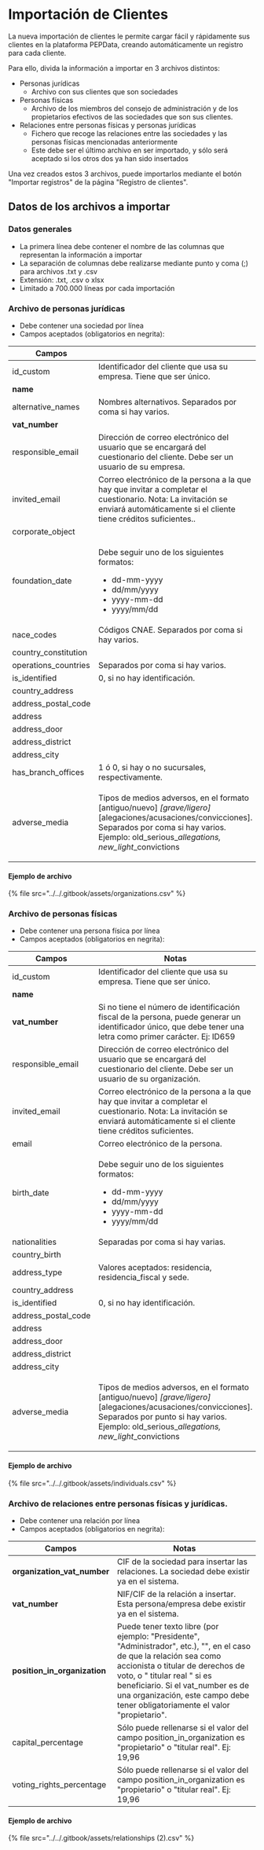 # Importación de Clientes

La nueva importación de clientes le permite cargar fácil y rápidamente sus clientes en la plataforma PEPData, creando automáticamente un registro para cada cliente.

Para ello, divida la información a importar en 3 archivos distintos:

* Personas jurídicas
  * Archivo con sus clientes que son sociedades
* Personas físicas
  * Archivo de los miembros del consejo de administración y de los propietarios efectivos de las sociedades que son sus clientes.
* Relaciones entre personas físicas y personas jurídicas
  * Fichero que recoge las relaciones entre las sociedades y las personas físicas mencionadas anteriormente
  * Este debe ser el último archivo en ser importado, y sólo será aceptado si los otros dos ya han sido insertados

Una vez creados estos 3 archivos, puede importarlos mediante el botón "Importar registros" de la página "Registro de clientes".



## Datos de los archivos a importar

### Datos generales

* La primera línea debe contener el nombre de las columnas que representan la información a importar
* La separación de columnas debe realizarse mediante punto y coma (;) para archivos .txt y .csv
* Extensión: .txt, .csv o xlsx
* Limitado a 700.000 líneas por cada importación

### Archivo de personas jurídicas

* Debe contener una sociedad por línea
* Campos aceptados (obligatorios en negrita):

| Campos                |                                                                                                                                                                                                                                      |
| --------------------- | ------------------------------------------------------------------------------------------------------------------------------------------------------------------------------------------------------------------------------------ |
| id\_custom            | Identificador del cliente que usa su empresa. Tiene que ser único.                                                                                                                                                                   |
| **name**              |                                                                                                                                                                                                                                      |
| alternative\_names    | Nombres alternativos. Separados por coma si hay varios.                                                                                                                                                                              |
| **vat\_number**       |                                                                                                                                                                                                                                      |
| responsible\_email    | Dirección de correo electrónico del usuario que se encargará del cuestionario del cliente. Debe ser un usuario de su empresa.                                                                                                        |
| invited\_email        | Correo electrónico de la persona a la que hay que invitar a completar el cuestionario. Nota: La invitación se enviará automáticamente si el cliente tiene créditos suficientes..                                                     |
| corporate\_object     |                                                                                                                                                                                                                                      |
| foundation\_date      | <p>Debe seguir uno de los siguientes formatos:</p><ul><li>dd-mm-yyyy</li><li>dd/mm/yyyy</li><li>yyyy-mm-dd</li><li>yyyy/mm/dd</li></ul>                                                                                              |
| nace\_codes           | Códigos CNAE. Separados por coma si hay varios.                                                                                                                                                                                      |
| country\_constitution |                                                                                                                                                                                                                                      |
| operations\_countries | Separados por coma si hay varios.                                                                                                                                                                                                    |
| is\_identified        | 0, si no hay identificación.                                                                                                                                                                                                         |
| country\_address      |                                                                                                                                                                                                                                      |
| address\_postal\_code |                                                                                                                                                                                                                                      |
| address               |                                                                                                                                                                                                                                      |
| address\_door         |                                                                                                                                                                                                                                      |
| address\_district     |                                                                                                                                                                                                                                      |
| address\_city         |                                                                                                                                                                                                                                      |
| has\_branch\_offices  | 1 ó 0, si hay o no sucursales, respectivamente.                                                                                                                                                                                      |
| adverse\_media        | <p>Tipos de medios adversos, en el formato [antiguo/nuevo] <em>[grave/ligero]</em>[alegaciones/acusaciones/convicciones]. Separados por coma si hay varios. <br>Ejemplo: old_serious_<em>allegations, new_light</em>_convictions</p> |

#### Ejemplo de archivo

{% file src="../../.gitbook/assets/organizations.csv" %}

### Archivo **de personas físicas**

* Debe contener una persona física por línea
* Campos aceptados (obligatorios en negrita):

| Campos                | Notas                                                                                                                                                                                                                                 |
| --------------------- | ------------------------------------------------------------------------------------------------------------------------------------------------------------------------------------------------------------------------------------- |
| id\_custom            | Identificador del cliente que usa su empresa. Tiene que ser único.                                                                                                                                                                    |
| **name**              |                                                                                                                                                                                                                                       |
| **vat\_number**       | Si no tiene el número de identificación fiscal de la persona, puede generar un identificador único, que debe tener una letra como primer carácter. Ej: ID659                                                                          |
| responsible\_email    | Dirección de correo electrónico del usuario que se encargará del cuestionario del cliente. Debe ser un usuario de su organización.                                                                                                    |
| invited\_email        | Correo electrónico de la persona a la que hay que invitar a completar el cuestionario. Nota: La invitación se enviará automáticamente si el cliente tiene créditos suficientes.                                                       |
| email                 | Correo electrónico de la persona.                                                                                                                                                                                                     |
| birth\_date           | <p>Debe seguir uno de los siguientes formatos:</p><ul><li>dd-mm-yyyy</li><li>dd/mm/yyyy</li><li>yyyy-mm-dd</li><li>yyyy/mm/dd</li></ul>                                                                                               |
| nationalities         | Separadas por coma si hay varias.                                                                                                                                                                                                     |
| country\_birth        |                                                                                                                                                                                                                                       |
| address\_type         | Valores aceptados: residencia, residencia\_fiscal y sede.                                                                                                                                                                             |
| country\_address      |                                                                                                                                                                                                                                       |
| is\_identified        | 0, si no hay identificación.                                                                                                                                                                                                          |
| address\_postal\_code |                                                                                                                                                                                                                                       |
| address               |                                                                                                                                                                                                                                       |
| address\_door         |                                                                                                                                                                                                                                       |
| address\_district     |                                                                                                                                                                                                                                       |
| address\_city         |                                                                                                                                                                                                                                       |
| adverse\_media        | <p>Tipos de medios adversos, en el formato [antiguo/nuevo] <em>[grave/ligero]</em>[alegaciones/acusaciones/convicciones]. Separados por punto si hay varios. <br>Ejemplo: old_serious_<em>allegations, new_light</em>_convictions</p> |

#### Ejemplo de archivo

{% file src="../../.gitbook/assets/individuals.csv" %}

### **Archivo de relaciones entre personas físicas y jurídicas.**

* Debe contener una relación por línea
* Campos aceptados (obligatorios en negrita):

| Campos                         | Notas                                                                                                                                                                                                                                                                                                            |
| ------------------------------ | ---------------------------------------------------------------------------------------------------------------------------------------------------------------------------------------------------------------------------------------------------------------------------------------------------------------- |
| **organization\_vat\_number**  | CIF de la sociedad para insertar las relaciones. La sociedad debe existir ya en el sistema.                                                                                                                                                                                                                      |
| **vat\_number**                | NIF/CIF de la relación a insertar. Esta persona/empresa debe existir ya en el sistema.                                                                                                                                                                                                                           |
| **position\_in\_organization** | Puede tener texto libre (por ejemplo: "Presidente", "Administrador", etc.), "", en el caso de que la relación sea como accionista o titular de derechos de voto, o " titular real " si es beneficiario. Si el vat\_number es de una organización, este campo debe tener obligatoriamente el valor "propietario". |
| capital\_percentage            | Sólo puede rellenarse si el valor del campo position\_in\_organization es "propietario" o "titular real". Ej: 19,96                                                                                                                                                                                              |
| voting\_rights\_percentage     | Sólo puede rellenarse si el valor del campo position\_in\_organization es "propietario" o "titular real". Ej: 19,96                                                                                                                                                                                              |

#### Ejemplo de archivo

{% file src="../../.gitbook/assets/relationships (2).csv" %}
